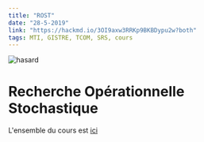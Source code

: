 ```yaml
---
title: "ROST"
date: "28-5-2019"
link: "https://hackmd.io/3OI9axw3RRKp9BKBDypu2w?both"
tags: MTI, GISTRE, TCOM, SRS, cours
---
```

![hasard](https://cdn.pixabay.com/photo/2015/12/25/15/04/casino-1107736_1280.jpg)

# Recherche Opérationnelle Stochastique

L'ensemble du cours est [ici](https://hackmd.io/3OI9axw3RRKp9BKBDypu2w?both)



























